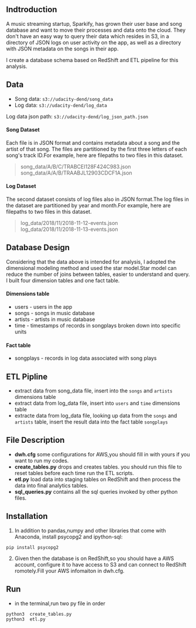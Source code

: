 ## Indtroduction
A music streaming startup, Sparkify, has grown their user base and song database and want to move their processes and data onto the cloud. They don't have an easy way to query their data which resides in S3, in a directory of JSON logs on user activity on the app, as well as a directory with JSON metadata on the songs in their app.

I create a database schema based on RedShift and ETL pipeline for this analysis. 

## Data
- Song data: `s3://udacity-dend/song_data`
- Log data: `s3://udacity-dend/log_data`

Log data json path: `s3://udacity-dend/log_json_path.json`

#### Song Dataset
Each file is in JSON format and contains metadata about a song and the artist of that song. The files are partitioned by the first three letters of each song's track ID.For example, here are filepaths to two files in this dataset.
> song_data/A/B/C/TRABCEI128F424C983.json    
> song_data/A/A/B/TRAABJL12903CDCF1A.json
#### Log Dataset
The second dataset consists of log files also in JSON format.The log files in the dataset are partitioned by year and month.For example, here are filepaths to two files in this dataset.
> log_data/2018/11/2018-11-12-events.json    
> log_data/2018/11/2018-11-13-events.json


## Database Design
Considering that the data above is intended for analysis, I adopted the dimensional modeling method and used the star model.Star model can reduce the number of joins between tables, easier to understand and query.
I built four dimension tables and one fact table.

#### Dimensions table
- users - users in the app
- songs - songs in music database
- artists - artists in music database
- time - timestamps of records in songplays broken down into specific units
#### Fact table
- songplays - records in log data associated with song plays

## ETL Pipline
- extract data from song_data file, insert into the ` songs ` and ` artists ` dimensions table
- extract data from log_data file, insert into ` users ` and ` time ` dimensions table
- extracte data from log_data file, looking up data from the ` songs ` and ` artists ` table, insert the result data into the fact table ` songplays `

## File Description
- **dwh.cfg** some configurations for AWS,you should fill in with yours if you want to run my codes.
- **create_tables.py** drops and creates tables. you should run this file to reset tables before each time run the ETL scripts.
- **etl.py** load data into staging tables on RedShift and then process the data into final analytics tables.
- **sql_queries.py** contains all the sql queries invoked by other python files.

## Installation
1. In addition to pandas,numpy and other libraries that come with Anaconda, install psycopg2 and ipython-sql:
```shell
pip install psycopg2
```
2. Given then the database is on RedShift,so you should have a AWS account, configure it to have access to S3 and can connect to RedShift romotely.Fill your AWS infomaiton in dwh.cfg.

## Run
- in the terminal,run  two py file in order

```shell
python3  create_tables.py
python3  etl.py
```
